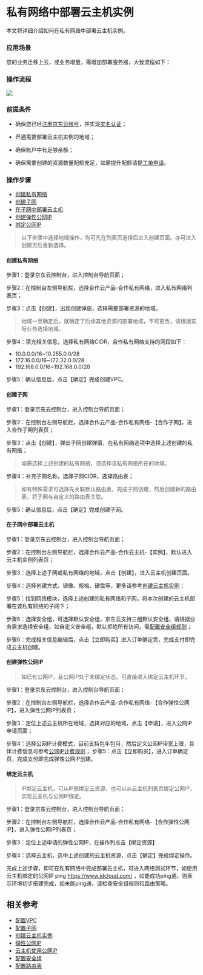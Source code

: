 # 私有网络中部署云主机实例 

本文将详细介绍如何在私有网络中部署云主机实例。

### 应用场景

您的业务迁移上云，或业务增量，需增加部署服务器，大致流程如下：

### 操作流程

![](../../../../../image/Networking/Virtual-Private-Cloud/Getting-Started/Create-Virtual-Machine-Instance-In-VPC/Create-Virtual-Machine-Instance-In-VPC-1.png)

### 前提条件

- 确保您已经[注册京东云账号](https://user.jdcloud.com/register?returnUrl=https%3A%2F%2Fwww.jdcloud.com%2F)，并实现[实名认证](https://realname.jdcloud.com/account/verify)；

- 开通需要部署云主机实例的地域；

- 确保账户中有足够余额；

- 确保需要创建的资源数量配额充足，如需提升配额请提[工单申请](https://ticket.jdcloud.com/applyorder/submit)。


### 操作步骤
- [创建私有网络](create-virtual-machine-instance-in-vpc#user-content-1)
- [创建子网](create-virtual-machine-instance-in-vpc#user-content-2)
- [在子网中部署云主机](create-virtual-machine-instance-in-vpc#user-content-3)
- [创建弹性公网IP](create-virtual-machine-instance-in-vpc#user-content-4)
- [绑定公网IP](create-virtual-machine-instance-in-vpc#user-content-5)


> 以下步骤中选择地域操作，均可先在列表页选择后进入创建页面。亦可进入创建页后重新选择。


####  创建私有网络

<div id="user-content-1"> </div>

步骤1：登录京东云控制台，进入控制台导航页面；

步骤2：在控制台左侧导航栏，选择合作云产品-合作私有网络，进入私有网络列表页；

步骤3：点击【创建】，出现创建弹窗，选择需要部署资源的地域，

> 地域一旦确定后，就确定了后续其他资源的部署地域，不可更改，请根据实际业务选择地域。

步骤4：填充相关信息，选择私有网络CIDR，合作私有网络支持的网段如下：
  - 10.0.0.0/16~10.255.0.0/28
  - 172.16.0.0/16~172.32.0.0/28
  - 192.168.0.0/16~192.168.0.0/28


步骤5：确认信息后，点击【确定】完成创建VPC。


#### 创建子网

<div id="user-content-2"> </div>

步骤1：登录京东云控制台，进入控制台导航页面；

步骤2：在控制台左侧导航栏，选择合作云产品-合作私有网络-【合作子网】，进入合作子网列表页；

步骤3：点击【创建】，弹出子网创建弹窗，在私有网络选项中选择上述创建的私有网络；

> 如需选择上述创建的私有网络，须选择该私有网络所在的地域。

步骤4：补充子网名称，选择子网CIDR，选择路由表；


> 如有特殊需求可选择先关联默认路由表，完成子网创建，然后创建新的路由表，将子网与自定义的路由表关联。

步骤5：确认信息后，点击【确定】完成创建子网。



#### 在子网中部署云主机

<div id="user-content-3"> </div>

步骤1：登录京东云控制台，进入控制台导航页面；

步骤2：在控制台左侧导航栏，选择合作云产品-合作云主机-【实例】，默认进入云主机实例列表页；

步骤3：选择上述子网或私有网络的地域，点击【创建】，进入云主机创建页面。

步骤4：选择创建方式、镜像、规格、硬盘等，更多请参考[创建云主机实例](https://docs.jdcloud.com/cn/coc-virtual-machines/create-instance)；

步骤5：找到网络模块，选择上述创建的私有网络和子网，将本次创建的云主机部署在该私有网络的子网下；

步骤6：选择安全组，可选择默认安全组，京东云支持三组默认安全组，请根据业务需求选择安全组，如自定义安全组，默认拒绝所有访问，需[配置安全组规则](https://docs.jdcloud.com/cn/coc-virtual-private-cloud/security-group-configuration)；

步骤6：完成相关信息编辑后，点击【立即购买】进入订单确定页，完成支付即完成云主机创建。

#### 创建弹性公网IP

<div id="user-content-4"> </div>

> 如已有公网IP，且公网IP处于未绑定状态，可直接进入绑定云主机环节。


步骤1：登录京东云控制台，进入控制台导航页面；

步骤2：在控制台左侧导航栏，选择合作云产品-合作私有网络-【合作弹性公网IP】，进入弹性公网IP列表页；

步骤3：定位上述云主机所在地域，选择对应的地域，点击【申请】，进入公网IP申请页面；

步骤4：选择公网IP计费模式，目前支持包年包月，然后定义公网IP带宽上限，具体计费信息可参考[公网IP计费规则](https://docs.jdcloud.com/cn/coc-elastic-ip/billing-rules)；
步骤5：点击【立即购买】，进入订单确定页，完成支付即完成弹性公网IP创建。

#### 绑定云主机

<div id="user-content-5"> </div>

> IP绑定云主机，可从IP侧绑定云资源，也可以从云主机列表页绑定公网IP，实现云主机与公网IP绑定。


步骤1：登录京东云控制台，进入控制台导航页面；

步骤2：在控制台左侧导航栏，选择合作云产品-合作私有网络-【合作弹性公网IP】，进入弹性公网IP列表页；

步骤3：定位上述申请的弹性公网IP，在操作列点击【绑定资源】

步骤4：选择云主机，选中上述创建的云主机资源，点击【确定】完成绑定操作。

完成上述步骤，即可在私有网络中完成部署云主机，可进入网络测试环节，如使用云主机绑定的公网IP ping https://www.jdcloud.com/ ，如能成功ping通，则表示环境初步搭建完成，如未能ping通，请检查安全组规则和路由策略。



## 相关参考
- [配置VPC](../Operation-Guide/VPC-Configuration.md)
- [配置子网](../Operation-Guide/Subnet-Configuration.md)
- [创建云主机实例](https://docs.jdcloud.com/cn/virtual-machines/create-instance)
- [弹性公网IP](https://docs.jdcloud.com/cn/elastic-ip/product-overview)
- [云主机使用公网IP](../../Elastic-IP/Getting-Started/Elastic-IP-with-VM/Associate-Elastic-IP-to-VM.md)
- [配置安全组](../Operation-Guide/Security-Group-Configuration.md)
- [配置路由表](../Operation-Guide/Route-Table-Configuration.md)

